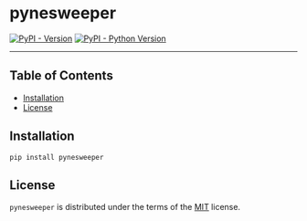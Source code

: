 # pynesweeper

[![PyPI - Version](https://img.shields.io/pypi/v/pynesweeper.svg)](https://pypi.org/project/pynesweeper)
[![PyPI - Python Version](https://img.shields.io/pypi/pyversions/pynesweeper.svg)](https://pypi.org/project/pynesweeper)

-----

## Table of Contents

- [Installation](#installation)
- [License](#license)

## Installation

```console
pip install pynesweeper
```

## License

`pynesweeper` is distributed under the terms of the [MIT](https://spdx.org/licenses/MIT.html) license.
